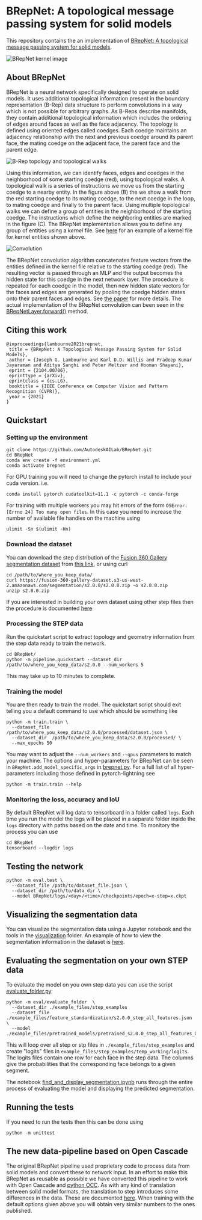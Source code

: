 # BRepNet: A topological message passing system for solid models

This repository contains the an implementation of [BRepNet: A topological message passing system for solid models](https://arxiv.org/pdf/2104.00706.pdf).

![BRepNet kernel image](docs/img/title_slide.jpg)

## About BRepNet
BRepNet is a neural network specifically designed to operate on solid models.  It uses additional topological information present in the boundary representation (B-Rep) data structure to perform convolutions in a way which is not possible for arbitrary graphs.  As B-Reps describe manifolds, they contain additional topological information which includes the ordering of edges around faces as well as the face adjacency.  The topology is defined using oriented edges called coedges.  Each coedge maintains an adjacency relationship with the next and previous coedge around its parent face, the mating coedge on the adjacent face, the parent face and the parent edge.

![B-Rep topology and topological walks](docs/img/BRepTopologicalWalkv02.png)

Using this information, we can identify faces, edges and coedges in the neighborhood of some starting coedge (red), using topological walks.   A topological walk is a series of instructions we move us from the starting coedge to a nearby entity.  In the figure above (B) the we show a walk from the red starting coedge to its mating coedge, to the next coedge in the loop, to mating coedge and finally to the parent face.  Using multiple topological walks we can define a group of entities in the neighborhood of the starting coedge.  The instructions which define the neighboring entities are marked in the figure (C).  The BRepNet implementation allows you to define any group of entities using a _kernel_ file.  See [here](kernels/winged_edge_plus.json) for an example of a kernel file for kernel entities shown above. 

![Convolution](docs/img/multi-layer.png)

The BRepNet convolution algorithm concatenates feature vectors from the entities defined in the kernel file relative to the starting coedge (red).  The resulting vector is passed through an MLP and the output becomes the hidden state for this coedge in the next network layer.  The procedure is repeated for each coedge in the model, then new hidden state vectors for the faces and edges are generated by pooling the coedge hidden states onto their parent faces and edges.  See [the paper](https://arxiv.org/pdf/2104.00706.pdf) for more details.  The actual implementation of the BRepNet convolution can been seen in the [BRepNetLayer.forward()](models/brepnet.py) method.

## Citing this work

```
@inproceedings{lambourne2021brepnet,
 title = {BRepNet: A Topological Message Passing System for Solid Models},
 author = {Joseph G. Lambourne and Karl D.D. Willis and Pradeep Kumar Jayaraman and Aditya Sanghi and Peter Meltzer and Hooman Shayani},
 eprint = {2104.00706},
 eprinttype = {arXiv},
 eprintclass = {cs.LG},
 booktitle = {IEEE Conference on Computer Vision and Pattern Recognition (CVPR)},
 year = {2021}
}
```

## Quickstart
### Setting up the environment

```
git clone https://github.com/AutodeskAILab/BRepNet.git
cd BRepNet
conda env create -f environment.yml
conda activate brepnet
```

For GPU training you will need to change the pytorch install to include your cuda version.  i.e.
```
conda install pytorch cudatoolkit=11.1 -c pytorch -c conda-forge

```

For training with multiple workers you may hit errors of the form `OSError: [Errno 24] Too many open files`.  In this case you need to increase the number of available file handles on the machine using 
```
ulimit -Sn $(ulimit -Hn)
```

### Download the dataset
You can download the step distribution of the [Fusion 360 Gallery segmentation dataset](https://github.com/AutodeskAILab/Fusion360GalleryDataset) from [this link](https://fusion-360-gallery-dataset.s3-us-west-2.amazonaws.com/segmentation/s2.0.0/s2.0.0.zip), or using curl

```
cd /path/to/where_you_keep_data/
curl https://fusion-360-gallery-dataset.s3-us-west-2.amazonaws.com/segmentation/s2.0.0/s2.0.0.zip -o s2.0.0.zip
unzip s2.0.0.zip
```

If you are interested in building your own dataset using other step files then the procedure is documented [here](docs/building_your_own_dataset.md)

### Processing the STEP data
Run the quickstart script to extract topology and geometry information from the step data ready to train the network.
```
cd BRepNet/
python -m pipeline.quickstart --dataset_dir /path/to/where_you_keep_data/s2.0.0 --num_workers 5
```
This may take up to 10 minutes to complete.

### Training the model
You are then ready to train the model.  The quickstart script should exit telling you a default command to use which should be something like
```
python -m train.train \
  --dataset_file /path/to/where_you_keep_data/s2.0.0/processed/dataset.json \
  --dataset_dir  /path/to/where_you_keep_data/s2.0.0/processed/ \
  --max_epochs 50
```

You may want to adjust the `--num_workers` and `--gpus` parameters to match your machine.   The options and hyper-parameters for BRepNet can be seen in `BRepNet.add_model_specific_args` in [brepnet.py](models/brepnet.py).   For a full list of all hyper-parameters including those defined in pytorch-lightning see

```
python -m train.train --help
```

### Monitoring the loss, accuracy and IoU
By default BRepNet will log data to tensorboard in a folder called `logs`.   Each time you run the model the logs will be placed in a separate folder inside the `logs` directory with paths based on the date and time. To monitory the process you can use
```
cd BRepNet
tensorboard --logdir logs
```

## Testing the network

```
python -m eval.test \
  --dataset_file /path/to/dataset_file.json \
  --dataset_dir /path/to/data_dir \
  --model BRepNet/logs/<day>/<time>/checkpoints/epoch=x-step=x.ckpt
```

## Visualizing the segmentation data
You can visualize the segmentation data using a Jupyter notebook and the tools in the [visualization](visualization) folder. An example of how to view the segmentation information in the dataset is [here](notebooks/step_viewer_example.ipynb).

## Evaluating the segmentation on your own STEP data
To evaluate the model on you own step data you can use the script [evaluate_folder.py](eval/evaluate_folder.py)

```
python -m eval/evaluate_folder  \
  --dataset_dir ./example_files/step_examples
  --dataset_file ./example_files/feature_standardization/s2.0.0_step_all_features.json \
  --model ./example_files/pretrained_models/pretrained_s2.0.0_step_all_features_0519_073100.ckpt
```
This will loop over all step or stp files in `./example_files/step_examples` and create  "logits" files in `example_files/step_examples/temp_working/logits`.  The logits files contain one row for each face in the step data.  The columns give the probabilities that the corresponding face belongs to a given segment.

The notebook [find_and_display_segmentation.ipynb](notebooks/find_and_display_segmentation.ipynb) runs through the entire process of evaluating the model and displaying the predicted segmentation.

## Running the tests
If you need to run the tests then this can be done using 

```
python -m unittest
```

## The new data-pipeline based on Open Cascade
The original BRepNet pipeline used proprietary code to process data from solid models and convert these to network input.  In an effort to make this BRepNet as reusable as possible we have converted this pipeline to work with Open Cascade and [python OCC](https://github.com/tpaviot/pythonocc-core).  As with any kind of translation between solid model formats, the translation to step introduces some differences in the data.  These are documented [here](docs/differences_in_open_cascade_pipeline.md).  When training with the default options given above you will obtain very similar numbers to the ones published.

